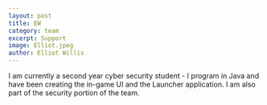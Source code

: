 ```yaml
---
layout: post
title: EW
category: team
excerpt: Support
image: Elliot.jpeg
author: Elliot Willis
---
```


I am currently a second year cyber security student - I program in Java and have been creating the in-game UI and the Launcher application. I am also part of the security portion of the team.